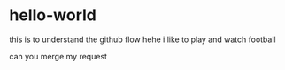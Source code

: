 # hello-world
this is to understand the github flow
hehe i like to play and watch football

can you merge my request

